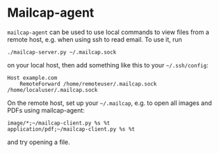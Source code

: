 # Mailcap-agent

`mailcap-agent` can be used to use local commands to view files from a remote
host, e.g. when using ssh to read email. To use it, run

    ./mailcap-server.py ~/.mailcap.sock

on your local host, then add something like this to your `~/.ssh/config`:

    Host example.com
        RemoteForward /home/remoteuser/.mailcap.sock /home/localuser/.mailcap.sock

On the remote host, set up your `~/.mailcap`, e.g. to open all images and PDFs
using mailcap-agent:

    image/*;~/mailcap-client.py %s %t
    application/pdf;~/mailcap-client.py %s %t

and try opening a file.
